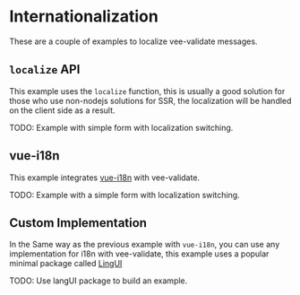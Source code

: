 # Internationalization

These are a couple of examples to localize vee-validate messages.

## `localize` API

This example uses the `localize` function, this is usually a good solution for those who use non-nodejs solutions for SSR, the localization will be handled on the client side as a result.

TODO: Example with simple form with localization switching.

## vue-i18n

This example integrates [vue-i18n](https://kazupon.github.io/vue-i18n/) with vee-validate.

TODO: Example with a simple form with localization switching.

## Custom Implementation

In the Same way as the previous example with `vue-i18n`, you can use any implementation for i18n with vee-validate, this example uses a popular minimal package called [LingUI](https://lingui.js.org/)

TODO: Use langUI package to build an example.
